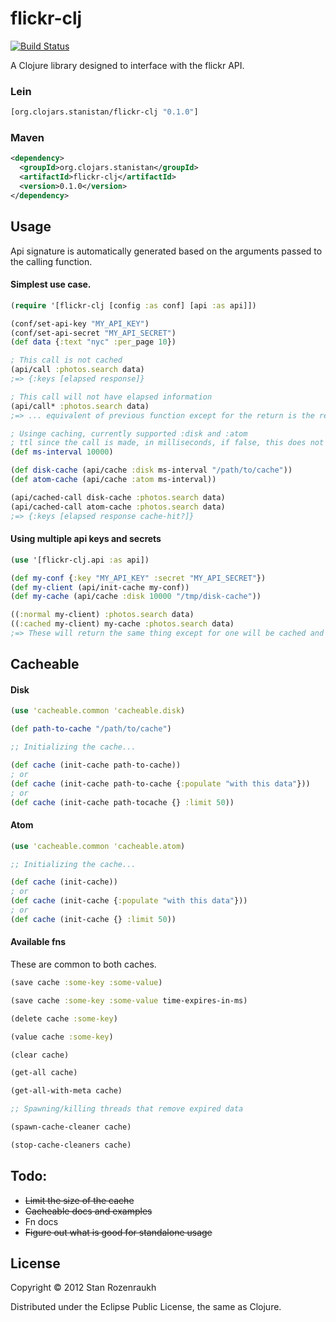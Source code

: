 # flickr-clj

[![Build Status](https://secure.travis-ci.org/stanistan/flickr-clj.png)](http://travis-ci.org/stanistan/flickr-clj)

A Clojure library designed to interface with the flickr API.

### Lein

```clj
[org.clojars.stanistan/flickr-clj "0.1.0"]
```

### Maven

```xml
<dependency>
  <groupId>org.clojars.stanistan</groupId>
  <artifactId>flickr-clj</artifactId>
  <version>0.1.0</version>
</dependency>
```

## Usage

Api signature is automatically generated based on the arguments passed to the calling function.

#### Simplest use case.

```clj
(require '[flickr-clj [config :as conf] [api :as api]])

(conf/set-api-key "MY_API_KEY")
(conf/set-api-secret "MY_API_SECRET")
(def data {:text "nyc" :per_page 10})

; This call is not cached
(api/call :photos.search data)
;=> {:keys [elapsed response]}

; This call will not have elapsed information
(api/call* :photos.search data)
;=> ... equivalent of previous function except for the return is the response key

; Usinge caching, currently supported :disk and :atom
; ttl since the call is made, in milliseconds, if false, this does not expire
(def ms-interval 10000)

(def disk-cache (api/cache :disk ms-interval "/path/to/cache"))
(def atom-cache (api/cache :atom ms-interval))

(api/cached-call disk-cache :photos.search data)
(api/cached-call atom-cache :photos.search data)
;=> {:keys [elapsed response cache-hit?]}
```

#### Using multiple api keys and secrets

```clj
(use '[flickr-clj.api :as api])

(def my-conf {:key "MY_API_KEY" :secret "MY_API_SECRET"})
(def my-client (api/init-cache my-conf))
(def my-cache (api/cache :disk 10000 "/tmp/disk-cache"))

((:normal my-client) :photos.search data)
((:cached my-client) my-cache :photos.search data)
;=> These will return the same thing except for one will be cached and have :cache-hit?
```

## Cacheable

#### Disk

```clj
(use 'cacheable.common 'cacheable.disk)

(def path-to-cache "/path/to/cache")

;; Initializing the cache...

(def cache (init-cache path-to-cache))
; or
(def cache (init-cache path-to-cache {:populate "with this data"}))
; or
(def cache (init-cache path-tocache {} :limit 50))
```

#### Atom

```clj
(use 'cacheable.common 'cacheable.atom)

;; Initializing the cache...

(def cache (init-cache))
; or
(def cache (init-cache {:populate "with this data"}))
; or
(def cache (init-cache {} :limit 50))
```

#### Available fns

These are common to both caches.

```clj
(save cache :some-key :some-value)

(save cache :some-key :some-value time-expires-in-ms)

(delete cache :some-key)

(value cache :some-key)

(clear cache)

(get-all cache)

(get-all-with-meta cache)

;; Spawning/killing threads that remove expired data

(spawn-cache-cleaner cache)

(stop-cache-cleaners cache)
```

## Todo:

- ~~Limit the size of the cache~~
- ~~Cacheable docs and examples~~
- Fn docs
- ~~Figure out what is good for standalone usage~~

## License

Copyright © 2012 Stan Rozenraukh

Distributed under the Eclipse Public License, the same as Clojure.
